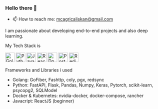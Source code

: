 ### Hello there 👋

<!--
**mcagricaliskan/mcagricaliskan** is a ✨ _special_ ✨ repository because its `README.md` (this file) appears on your GitHub profile.

Here are some ideas to get you started:

- 🔭 I’m currently working on ...
- 👯 I’m looking to collaborate on ...
- 🤔 I’m looking for help with ...
- 💬 Ask me about ...
- 😄 Pronouns: ...
- ⚡ Fun fact: ...
- 🌱 I’m currently learning ReactJS (Very slowly 😥)
-->


- 📫 How to reach me: mcagricaliskan@gmail.com


I am passionate about developing end-to-end projects and also deep learning.

My Tech Stack is

<p>
<img height=30px alt="Golang" src="https://img.stackshare.io/service/1005/O6AczwfV_400x400.png"/>
<img height=30px alt="Python" src="https://img.stackshare.io/service/993/pUBY5pVj.png"/>
<img height=30px alt="Javascript" src="https://img.stackshare.io/service/1209/javascript.jpeg"/>
<img height=30px alt="React" src="https://img.stackshare.io/service/1020/OYIaJ1KK.png"/>
<img height=30px alt="Docker" src="https://img.stackshare.io/service/586/n4u37v9t_400x400.png"/>
<img height=30px alt="Postgresql" src="https://img.stackshare.io/service/1028/ASOhU5xJ.png"/>
<img height=30px alt="Redis" src="https://img.stackshare.io/service/1031/default_cbce472cd134adc6688572f999e9122b9657d4ba.png"/>
</p>

Frameworks and Libraries i used

- Golang: GoFiber, Fashttp, coly, pgx, redsync 
- Python: FastAPI, Flask, Pandas, Numpy, Keras, Pytorch, scikit-learn, psycopg2, SQLModel
- Docker & Kubernetes: nvidia-docker, docker-compose, rancher
- Javacript: ReactJS (beginner)

